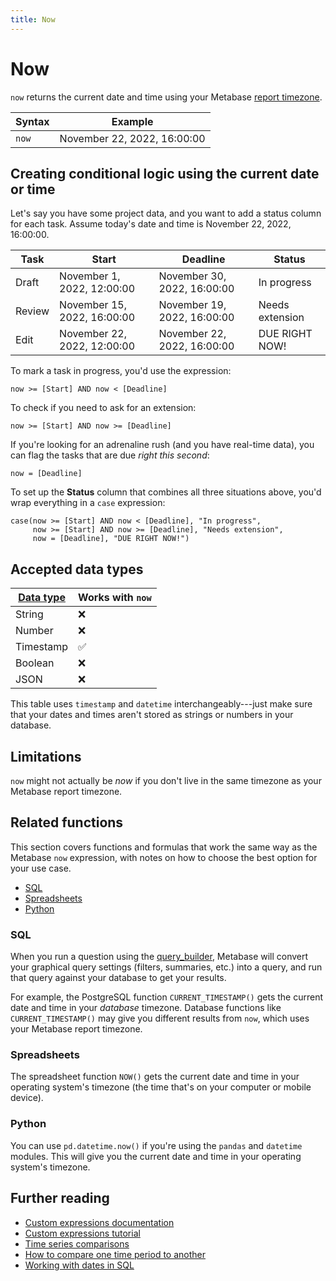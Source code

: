 ```yaml
---
title: Now
---
```


# Now

`now` returns the current date and time using your Metabase [report timezone](../configuring-metabase/settings#report-timezone).

| Syntax         | Example                     |
|----------------|-----------------------------|
|`now`           | November 22, 2022, 16:00:00 |

## Creating conditional logic using the current date or time

Let's say you have some project data, and you want to add a status column for each task. Assume today's date and time is November 22, 2022, 16:00:00.

| Task     | Start                       | Deadline                    | Status          |
|----------|-----------------------------|-----------------------------|-----------------|
| Draft    | November 1, 2022, 12:00:00  | November 30, 2022, 16:00:00 | In progress     |
| Review   | November 15, 2022, 16:00:00 | November 19, 2022, 16:00:00 | Needs extension |
| Edit     | November 22, 2022, 12:00:00 | November 22, 2022, 16:00:00 | DUE RIGHT NOW!  |

To mark a task in progress, you'd use the expression:

```
now >= [Start] AND now < [Deadline] 
```

To check if you need to ask for an extension:

```
now >= [Start] AND now >= [Deadline]
```

If you're looking for an adrenaline rush (and you have real-time data), you can flag the tasks that are due _right this second_:

```
now = [Deadline]
```

To set up the **Status** column that combines all three situations above, you'd wrap everything in a `case` expression:

```
case(now >= [Start] AND now < [Deadline], "In progress",
     now >= [Start] AND now >= [Deadline], "Needs extension",
     now = [Deadline], "DUE RIGHT NOW!")
```

## Accepted data types

| [Data type](https://www.metabase.com/learn/databases/data-types-overview#examples-of-data-types) | Works with `now`  |
| ----------------------- | -------------------- |
| String                  | ❌                   |
| Number                  | ❌                   |
| Timestamp               | ✅                   |
| Boolean                 | ❌                   |
| JSON                    | ❌                   |

This table uses `timestamp` and `datetime` interchangeably---just make sure that your dates and times aren't stored as strings or numbers in your database.

## Limitations

`now` might not actually be _now_ if you don't live in the same timezone as your Metabase report timezone.

## Related functions

This section covers functions and formulas that work the same way as the Metabase `now` expression, with notes on how to choose the best option for your use case.

- [SQL](#sql)
- [Spreadsheets](#spreadsheets)
- [Python](#python)

### SQL

When you run a question using the [query_builder](https://www.metabase.com/glossary/query_builder), Metabase will convert your graphical query settings (filters, summaries, etc.) into a query, and run that query against your database to get your results.

For example, the PostgreSQL function `CURRENT_TIMESTAMP()` gets the current date and time in your _database_ timezone. Database functions like `CURRENT_TIMESTAMP()` may give you different results from `now`, which uses your Metabase report timezone. 

### Spreadsheets

The spreadsheet function `NOW()` gets the current date and time in your operating system's timezone (the time that's on your computer or mobile device).

### Python

You can use `pd.datetime.now()` if you're using the `pandas` and `datetime` modules. This will give you the current date and time in your operating system's timezone.

## Further reading

- [Custom expressions documentation](../expressions.md)
- [Custom expressions tutorial](https://www.metabase.com/learn/questions/custom-expressions)
- [Time series comparisons](https://www.metabase.com/learn/questions/time-series-comparisons)
- [How to compare one time period to another](https://www.metabase.com/learn/dashboards/compare-times)
- [Working with dates in SQL](https://www.metabase.com/learn/sql-questions/dates-in-sql)
